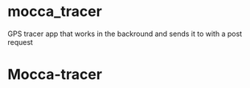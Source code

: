 # mocca_tracer

GPS tracer app that works in the backround and sends it to with a post request

# Mocca-tracer
